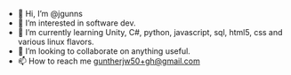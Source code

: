 - 👋 Hi, I’m @jgunns
- 👀 I’m interested in software dev.
- 🌱 I’m currently learning Unity, C#, python, javascript, sql, html5, css and various linux flavors.
- 💞️ I’m looking to collaborate on anything useful.  
- 📫 How to reach me guntherjw50+gh@gmail.com

<!---
jgunns/jgunns is a ✨ special ✨ repository because its `README.md` (this file) appears on your GitHub profile.
You can click the Preview link to take a look at your changes.
--->
